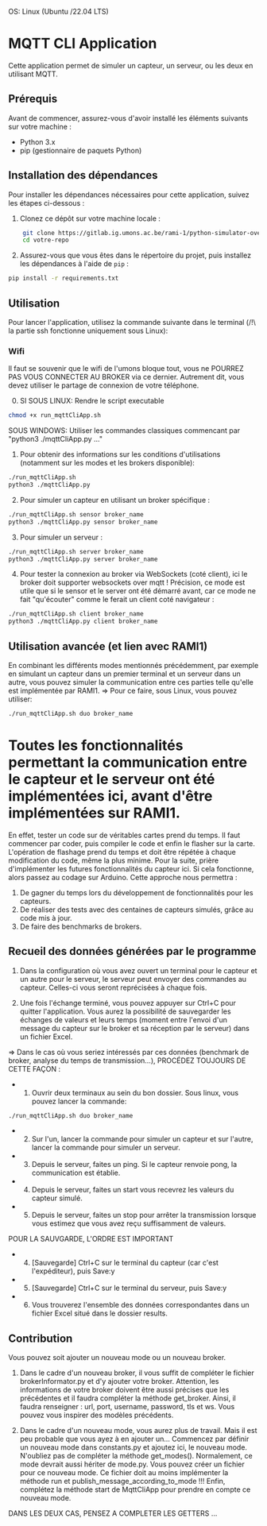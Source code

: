 OS: Linux (Ubuntu /22.04 LTS)

# MQTT CLI Application
Cette application permet de simuler un capteur, un serveur, ou les deux en utilisant MQTT.

## Prérequis
Avant de commencer, assurez-vous d'avoir installé les éléments suivants sur votre machine :
- Python 3.x
- pip (gestionnaire de paquets Python)


## Installation des dépendances
Pour installer les dépendances nécessaires pour cette application, suivez les étapes ci-dessous :

1. Clonez ce dépôt sur votre machine locale :
```bash
    git clone https://gitlab.ig.umons.ac.be/rami-1/python-simulator-over-mqtt.git
    cd votre-repo
```

2. Assurez-vous que vous êtes dans le répertoire du projet, puis installez les dépendances à l'aide de `pip` :
```bash
pip install -r requirements.txt
```

## Utilisation
Pour lancer l'application, utilisez la commande suivante dans le terminal (/!\ la partie ssh fonctionne uniquement sous Linux):

### Wifi
Il faut se souvenir que le wifi de l'umons bloque tout, vous ne POURREZ PAS VOUS CONNECTER AU BROKER via ce dernier.
Autrement dit, vous devez utiliser le partage de connexion de votre téléphone.

0. SI SOUS LINUX: Rendre le script executable
```bash
chmod +x run_mqttCliApp.sh
```
SOUS WINDOWS: Utiliser les commandes classiques commencant par "python3 ./mqttCliApp.py ..."

1. Pour obtenir des informations sur les conditions d'utilisations (notamment sur les modes et les brokers disponible):
```bash
./run_mqttCliApp.sh
python3 ./mqttCliApp.py
```

2. Pour simuler un capteur en utilisant un broker spécifique :
```bash
./run_mqttCliApp.sh sensor broker_name
python3 ./mqttCliApp.py sensor broker_name
```

3. Pour simuler un serveur :
```bash
./run_mqttCliApp.sh server broker_name
python3 ./mqttCliApp.py server broker_name
```

4. Pour tester la connexion au broker via WebSockets (coté client), ici le broker doit supporter websockets over mqtt !
Précision, ce mode est utile que si le sensor et le server ont été démarré avant, car ce mode ne fait "qu'écouter" comme le
ferait un client coté navigateur :
```bash
./run_mqttCliApp.sh client broker_name
python3 ./mqttCliApp.py client broker_name
```

## Utilisation avancée (et lien avec RAMI1)
En combinant les différents modes mentionnés précédemment, par exemple en simulant un capteur dans un premier terminal et un serveur dans un autre, vous pouvez simuler la communication entre ces parties telle qu'elle est implémentée par RAMI1.
=> Pour ce faire, sous Linux, vous pouvez utiliser:
```bash
./run_mqttCliApp.sh duo broker_name
```

# Toutes les fonctionnalités permettant la communication entre le capteur et le serveur ont été implémentées ici, avant d'être implémentées sur RAMI1.

En effet, tester un code sur de véritables cartes prend du temps. Il faut commencer par coder, puis compiler le code et enfin le flasher sur la carte. L'opération de flashage prend du temps et doit être répétée à chaque modification du code, même la plus minime. Pour la suite, prière d'implémenter les futures fonctionnalités du capteur ici. Si cela fonctionne, alors passez au codage sur Arduino. Cette approche nous permettra :

1. De gagner du temps lors du développement de fonctionnalités pour les capteurs.
2. De réaliser des tests avec des centaines de capteurs simulés, grâce au code mis à jour.
3. De faire des benchmarks de brokers.

## Recueil des données générées par le programme

1. Dans la configuration où vous avez ouvert un terminal pour le capteur et un autre pour le serveur, le serveur peut envoyer des commandes au capteur. Celles-ci vous seront reprécisées à chaque fois.

2. Une fois l'échange terminé, vous pouvez appuyer sur Ctrl+C pour quitter l'application. Vous aurez la possibilité de sauvegarder les échanges de valeurs et leurs temps (moment entre l'envoi d'un message du capteur sur le broker et sa réception par le serveur) dans un fichier Excel.

=> Dans le cas où vous seriez intéressés par ces données (benchmark de broker, analyse du temps de transmission...), PROCÉDEZ TOUJOURS DE CETTE FAÇON :

- 1) Ouvrir deux terminaux au sein du bon dossier. Sous linux, vous pouvez lancer la commande:
```bash
./run_mqttCliApp.sh duo broker_name
```
- 2) Sur l'un, lancer la commande pour simuler un capteur et sur l'autre, lancer la commande pour simuler un serveur.
- 3) Depuis le serveur, faites un ping. Si le capteur renvoie pong, la communication est établie.
- 4) Depuis le serveur, faites un start vous recevrez les valeurs du capteur simulé.
- 5) Depuis le serveur, faites un stop pour arrêter la transmission lorsque vous estimez que vous avez reçu suffisamment de valeurs.

POUR LA SAUVGARDE, L'ORDRE EST IMPORTANT
- 4) [Sauvegarde] Ctrl+C sur le terminal du capteur (car c'est l'expéditeur), puis Save:y
- 5) [Sauvegarde] Ctrl+C sur le terminal du serveur, puis Save:y
- 6) Vous trouverez l'ensemble des données correspondantes dans un fichier Excel situé dans le dossier results.

## Contribution

Vous pouvez soit ajouter un nouveau mode ou un nouveau broker.
1) Dans le cadre d'un nouveau broker, il vous suffit de compléter le fichier brokerInformator.py et d'y ajouter votre broker.
Attention, les informations de votre broker doivent être aussi précises que les précédentes et il faudra compléter la méthode get_broker.
Ainsi, il faudra renseigner : url, port, username, password, tls et ws. Vous pouvez vous inspirer des modèles précédents.

2) Dans le cadre d'un nouveau mode, vous aurez plus de travail. Mais il est peu probable que vous ayez à en ajouter un... Commencez par définir un nouveau mode dans constants.py et ajoutez ici, le nouveau mode. N'oubliez pas de compléter la méthode get_modes().
Normalement, ce mode devrait aussi hériter de mode.py. Vous pouvez créer un fichier pour ce nouveau mode. Ce fichier doit au moins
implémenter la méthode run et publish_message_according_to_mode !!! Enfin, complétez la méthode start de MqttCliApp pour prendre en compte ce nouveau mode.

DANS LES DEUX CAS, PENSEZ A COMPLETER LES GETTERS ...
